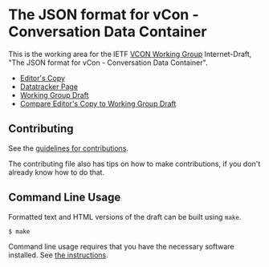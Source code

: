 <!-- regenerate: on (set to off if you edit this file) -->

# The JSON format for vCon - Conversation Data Container

This is the working area for the IETF [VCON Working Group](https://datatracker.ietf.org/group/vcon/documents/) Internet-Draft, "The JSON format for vCon - Conversation Data Container".

* [Editor's Copy](https://ietf-wg-vcon.github.io/draft-ietf-vcon-vcon-core/#go.draft-ietf-vcon-vcon-core.html)
* [Datatracker Page](https://datatracker.ietf.org/doc/draft-ietf-vcon-vcon-core)
* [Working Group Draft](https://datatracker.ietf.org/doc/html/draft-ietf-vcon-vcon-core)
* [Compare Editor's Copy to Working Group Draft](https://ietf-wg-vcon.github.io/draft-ietf-vcon-vcon-core/#go.draft-ietf-vcon-vcon-core.diff)


## Contributing

See the
[guidelines for contributions](https://github.com/ietf-wg-vcon/draft-ietf-vcon-vcon-core/blob/main/CONTRIBUTING.md).

The contributing file also has tips on how to make contributions, if you
don't already know how to do that.

## Command Line Usage

Formatted text and HTML versions of the draft can be built using `make`.

```sh
$ make
```

Command line usage requires that you have the necessary software installed.  See
[the instructions](https://github.com/martinthomson/i-d-template/blob/main/doc/SETUP.md).

